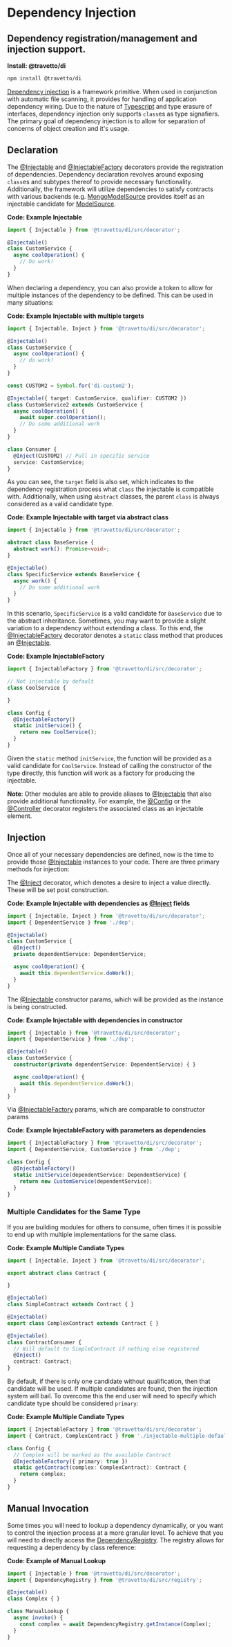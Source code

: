 <!-- This file was generated by the framweork and should not be modified directly -->
<!-- Please modify https://github.com/travetto/travetto/tree/master/module/di/DOCS.js and execute "npm run docs" to rebuild -->
# Dependency Injection
## Dependency registration/management and injection support.

**Install: @travetto/di**
```bash
npm install @travetto/di
```

[Dependency injection](https://en.wikipedia.org/wiki/Dependency_injection) is a framework primitive.  When used in conjunction with automatic file scanning, it provides for handling of application dependency wiring. Due to the nature of [Typescript](https://typescriptlang.org) and type erasure of interfaces, dependency injection only supports `class`es as type signafiers. The primary goal of dependency injection is to allow for separation of concerns of object creation and it's usage.

## Declaration
The [@Injectable](https://github.com/travetto/travetto/tree/master/module/di/src/decorator.ts#L29) and [@InjectableFactory](https://github.com/travetto/travetto/tree/master/module/di/src/decorator.ts#L72) decorators provide the registration of dependencies.   Dependency declaration revolves around exposing `class`es and subtypes thereof to provide necessary functionality.  Additionally, the framework will utilize dependencies to satisfy contracts with various backends (e.g. [MongoModelSource](https://github.com/travetto/travetto/tree/master/module/model-mongo/src/source.ts#L31) provides itself as an injectable candidate for [ModelSource](https://github.com/travetto/travetto/tree/master/module/model/src/service/source.ts#L58).

**Code: Example Injectable**
```typescript
import { Injectable } from '@travetto/di/src/decorator';

@Injectable()
class CustomService {
  async coolOperation() {
    // Do work!
  }
}
```

When declaring a dependency, you can also provide a token to allow for multiple instances of the dependency to be defined.  This can be used in many situations:

**Code: Example Injectable with multiple targets**
```typescript
import { Injectable, Inject } from '@travetto/di/src/decorator';

@Injectable()
class CustomService {
  async coolOperation() {
    // do work!
  }
}

const CUSTOM2 = Symbol.for('di-custom2');

@Injectable({ target: CustomService, qualifier: CUSTOM2 })
class CustomService2 extends CustomService {
  async coolOperation() {
    await super.coolOperation();
    // Do some additional work
  }
}

class Consumer {
  @Inject(CUSTOM2) // Pull in specific service
  service: CustomService;
}
```

As you can see, the `target` field is also set, which indicates to the dependency registration process what `class` the injectable is compatible with.  Additionally, when using `abstract` classes, the parent `class` is always considered as a valid candidate type.

**Code: Example Injectable with target via abstract class**
```typescript
import { Injectable } from '@travetto/di/src/decorator';

abstract class BaseService {
  abstract work(): Promise<void>;
}

@Injectable()
class SpecificService extends BaseService {
  async work() {
    // Do some additional work
  }
}
```

In this scenario, `SpecificService` is a valid candidate for `BaseService` due to the abstract inheritance. Sometimes, you may want to provide a slight variation to  a dependency without extending a class.  To this end, the [@InjectableFactory](https://github.com/travetto/travetto/tree/master/module/di/src/decorator.ts#L72) decorator denotes a `static` class method that produces an [@Injectable](https://github.com/travetto/travetto/tree/master/module/di/src/decorator.ts#L29).

**Code: Example InjectableFactory**
```typescript
import { InjectableFactory } from '@travetto/di/src/decorator';

// Not injectable by default
class CoolService {

}

class Config {
  @InjectableFactory()
  static initService() {
    return new CoolService();
  }
}
```

Given the `static` method `initService`, the function will be provided as a valid candidate for `CoolService`.  Instead of calling the constructor of the type directly, this function will work as a factory for producing the injectable.

**Note**: Other modules are able to provide aliases to [@Injectable](https://github.com/travetto/travetto/tree/master/module/di/src/decorator.ts#L29) that also provide additional functionality.  For example, the [@Config](https://github.com/travetto/travetto/tree/master/module/config/src/decorator.ts#L9) or the [@Controller](https://github.com/travetto/travetto/tree/master/module/rest/src/decorator/controller.ts#L10) decorator registers the associated class as an injectable element.

## Injection

Once all of your necessary dependencies are defined, now is the time to provide those [@Injectable](https://github.com/travetto/travetto/tree/master/module/di/src/decorator.ts#L29) instances to your code.  There are three primary methods for injection:

The [@Inject](https://github.com/travetto/travetto/tree/master/module/di/src/decorator.ts#L29) decorator, which denotes a desire to inject a value directly.  These will be set post construction.

**Code: Example Injectable with dependencies as [@Inject](https://github.com/travetto/travetto/tree/master/module/di/src/decorator.ts#L29) fields**
```typescript
import { Injectable, Inject } from '@travetto/di/src/decorator';
import { DependentService } from './dep';

@Injectable()
class CustomService {
  @Inject()
  private dependentService: DependentService;

  async coolOperation() {
    await this.dependentService.doWork();
  }
}
```

The [@Injectable](https://github.com/travetto/travetto/tree/master/module/di/src/decorator.ts#L29) constructor params, which will be provided as the instance is being constructed.

**Code: Example Injectable with dependencies in constructor**
```typescript
import { Injectable } from '@travetto/di/src/decorator';
import { DependentService } from './dep';

@Injectable()
class CustomService {
  constructor(private dependentService: DependentService) { }

  async coolOperation() {
    await this.dependentService.doWork();
  }
}
```

Via [@InjectableFactory](https://github.com/travetto/travetto/tree/master/module/di/src/decorator.ts#L72) params, which are comparable to constructor params

**Code: Example InjectableFactory with parameters as dependencies**
```typescript
import { InjectableFactory } from '@travetto/di/src/decorator';
import { DependentService, CustomService } from './dep';

class Config {
  @InjectableFactory()
  static initService(dependentService: DependentService) {
    return new CustomService(dependentService);
  }
}
```

### Multiple Candidates for the Same Type

If you are building modules for others to consume, often times it is possible to end up with multiple implementations for the same class.  

**Code: Example Multiple Candiate Types**
```typescript
import { Injectable, Inject } from '@travetto/di/src/decorator';

export abstract class Contract {

}

@Injectable()
class SimpleContract extends Contract { }

@Injectable()
export class ComplexContract extends Contract { }

@Injectable()
class ContractConsumer {
  // Will default to SimpleContract if nothing else registered
  @Inject()
  contract: Contract;
}
```

By default, if there is only one candidate without qualification, then that candidate will be used.  If multiple candidates are found, then the injection system will bail.  To overcome this the end user will need to specify which candidate type should be considered `primary`:

**Code: Example Multiple Candiate Types**
```typescript
import { InjectableFactory } from '@travetto/di/src/decorator';
import { Contract, ComplexContract } from './injectable-multiple-default';

class Config {
  // Complex will be marked as the available Contract
  @InjectableFactory({ primary: true })
  static getContract(complex: ComplexContract): Contract {
    return complex;
  }
}
```

## Manual Invocation

Some times you will need to lookup a dependency dynamically, or you want to control the injection process at a more granular level. To achieve that you will need to directly access the [DependencyRegistry](https://github.com/travetto/travetto/tree/master/module/di/src/registry.ts). The registry allows for requesting a dependency by class reference:

**Code: Example of Manual Lookup**
```typescript
import { Injectable } from '@travetto/di/src/decorator';
import { DependencyRegistry } from '@travetto/di/src/registry';

@Injectable()
class Complex { }

class ManualLookup {
  async invoke() {
    const complex = await DependencyRegistry.getInstance(Complex);
  }
}
```

